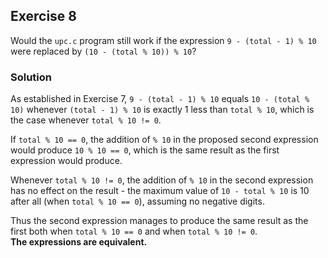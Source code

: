 ## Exercise 8
Would the `upc.c` program still work if the expression `9 - (total - 1) % 10` were replaced by `(10 - (total % 10)) % 10`?

### Solution
As established in Exercise 7, `9 - (total - 1) % 10` equals `10 - (total % 10)` whenever `(total - 1) % 10` is exactly 1 less than `total % 10`, which is the case whenever `total % 10 != 0`.

If `total % 10 == 0`, the addition of `% 10` in the proposed second expression would produce `10 % 10 == 0`, which is the same result as the first expression would produce.

Whenever `total % 10 != 0`, the addition of `% 10` in the second expression has no effect on the result - the maximum value of `10 - total % 10` is 10 after all (when `total % 10 == 0`), assuming no negative digits.

Thus the second expression manages to produce the same result as the first both when `total % 10 == 0` and when `total % 10 != 0`.</br>
**The expressions are equivalent.**